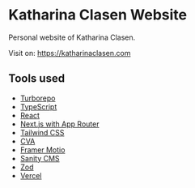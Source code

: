 # Katharina Clasen Website

Personal website of Katharina Clasen.

Visit on: https://katharinaclasen.com

## Tools used

- [Turborepo](https://turbo.build/repo)
- [TypeScript](https://www.typescriptlang.org/)
- [React](https://reactjs.org/)
- [Next.js with App Router](https://nextjs.org/)
- [Tailwind CSS](https://tailwindcss.com/)
- [CVA](https://cva.style/docs)
- [Framer Motio](https://www.framer.com/motion/)
- [Sanity CMS](https://www.sanity.io/)
- [Zod](https://github.com/colinhacks/zod)
- [Vercel](https://vercel.com/)
